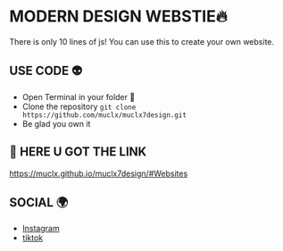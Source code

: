 # MODERN DESIGN WEBSTIE🔥
There is only 10 lines of js! You can use this to create your own website.

## USE CODE 👽
- Open Terminal in your folder 📁
- Clone the repository `git clone https://github.com/muclx/muclx7design.git`
- Be glad you own it

## 🔗 HERE U GOT THE LINK
https://muclx.github.io/muclx7design/#Websites

## SOCIAL 🌍
- [Instagram](https://www.instagram.com/muclx7/)
- [tiktok](https://www.tiktok.com/@muclx8)

